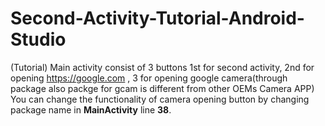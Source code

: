 # Second-Activity-Tutorial-Android-Studio
(Tutorial)
Main activity consist of 3 buttons 
1st for second activity, 2nd for opening https://google.com , 3 for opening google camera(through package also packge for gcam is different from other OEMs Camera APP)
You can change the functionality of camera opening button by changing package name in **MainActivity** line **38**.
